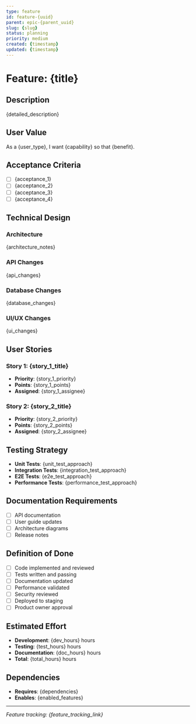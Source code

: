 ```yaml
---
type: feature
id: feature-{uuid}
parent: epic-{parent_uuid}
slug: {slug}
status: planning
priority: medium
created: {timestamp}
updated: {timestamp}
---
```


# Feature: {title}

## Description
{detailed_description}

## User Value
As a {user_type}, I want {capability} so that {benefit}.

## Acceptance Criteria
- [ ] {acceptance_1}
- [ ] {acceptance_2}
- [ ] {acceptance_3}
- [ ] {acceptance_4}

## Technical Design
### Architecture
{architecture_notes}

### API Changes
{api_changes}

### Database Changes
{database_changes}

### UI/UX Changes
{ui_changes}

## User Stories

### Story 1: {story_1_title}
- **Priority**: {story_1_priority}
- **Points**: {story_1_points}
- **Assigned**: {story_1_assignee}

### Story 2: {story_2_title}
- **Priority**: {story_2_priority}
- **Points**: {story_2_points}
- **Assigned**: {story_2_assignee}

## Testing Strategy
- **Unit Tests**: {unit_test_approach}
- **Integration Tests**: {integration_test_approach}
- **E2E Tests**: {e2e_test_approach}
- **Performance Tests**: {performance_test_approach}

## Documentation Requirements
- [ ] API documentation
- [ ] User guide updates
- [ ] Architecture diagrams
- [ ] Release notes

## Definition of Done
- [ ] Code implemented and reviewed
- [ ] Tests written and passing
- [ ] Documentation updated
- [ ] Performance validated
- [ ] Security reviewed
- [ ] Deployed to staging
- [ ] Product owner approval

## Estimated Effort
- **Development**: {dev_hours} hours
- **Testing**: {test_hours} hours
- **Documentation**: {doc_hours} hours
- **Total**: {total_hours} hours

## Dependencies
- **Requires**: {dependencies}
- **Enables**: {enabled_features}

---

*Feature tracking: {feature_tracking_link}*